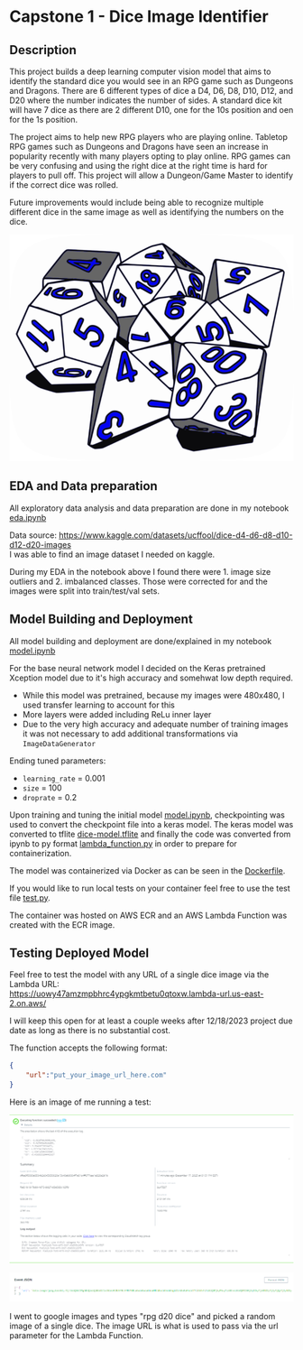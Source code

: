 # Capstone 1 - Dice Image Identifier 

## Description

This project builds a deep learning computer vision model that aims to identify the standard dice you would see in an RPG game such as Dungeons and Dragons. There are 6 different types of dice a D4, D6, D8, D10, D12, and D20 where the number indicates the number of sides. A standard dice kit will have 7 dice as there are 2 different D10, one for the 10s position and oen for the 1s position. 

The project aims to help new RPG players who are playing online. Tabletop RPG games such as Dungeons and Dragons have seen an increase in popularity recently with many players opting to play online. RPG games can be very confusing and using the right dice at the right time is hard for players to pull off. This project will allow a Dungeon/Game Master to identify if the correct dice was rolled.

Future improvements would include being able to recognize multiple different dice in the same image as well as identifying the numbers on the dice.

![dice image](images/dice_01.png)

## EDA and Data preparation

All exploratory data analysis and data preparation are done in my notebook [eda.ipynb](eda.ipynb)

Data source: https://www.kaggle.com/datasets/ucffool/dice-d4-d6-d8-d10-d12-d20-images  
I was able to find an image dataset I needed on kaggle. 

During my EDA in the notebook above I found there were 1. image size outliers and 2. imbalanced classes. Those were corrected for and the images were split into train/test/val sets.

## Model Building and Deployment

All model building and deployment are done/explained in my notebook [model.ipynb](model.ipynb)

For the base neural network model I decided on the Keras pretrained Xception model due to it's high accuracy and somehwat low depth required.  
* While this model was pretrained, because my images were 480x480, I used transfer learning to account for this
* More layers were added including ReLu inner layer 
* Due to the very high accuracy and adequate number of training images it was not necessary to add additional transformations via `ImageDataGenerator`

Ending tuned parameters:
* `learning_rate` = 0.001
* `size` = 100
* `droprate` = 0.2

Upon training and tuning the initial model [model.ipynb](model.ipynb), checkpointing was used to convert the checkpoint file into a keras model. The keras model was converted to tflite [dice-model.tflite](dice-model.tflite) and finally the code was converted from ipynb to py format [lambda_function.py](lambda_function.py) in order to prepare for containerization.

The model was containerized via Docker as can be seen in the [Dockerfile](Dockerfile).

If you would like to run local tests on your container feel free to use the test file [test.py](test.py).

The container was hosted on AWS ECR and an AWS Lambda Function was created with the ECR image.  

## Testing Deployed Model

Feel free to test the model with any URL of a single dice image via the Lambda URL:  
https://uowy47amzmpbhrc4ypgkmtbetu0qtoxw.lambda-url.us-east-2.on.aws/

I will keep this open for at least a couple weeks after 12/18/2023 project due date as long as there is no substantial cost.

The function accepts the following format:
```json
{
    "url":"put_your_image_url_here.com"
}
```

Here is an image of me running a test:

![dice image](images/test_01.png)

![dice image](images/test_02.png)

I went to google images and types "rpg d20 dice" and picked a random image of a single dice. The image URL is what is used to pass via the url parameter for the Lambda Function.